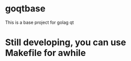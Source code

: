 # goqtbase
This is a base project for golag qt

# Still developing, you can use Makefile for awhile
